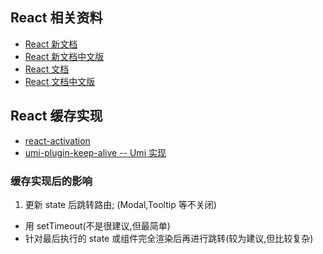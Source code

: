 ## React 相关资料

- [React 新文档](https://beta.reactjs.org/)
- [React 新文档中文版](https://reactjs.bootcss.com/)
- [React 文档](https://reactjs.org/)
- [React 文档中文版](https://react.docschina.org/)

## React 缓存实现

- [react-activation](https://github.com/CJY0208/react-activation)
- [umi-plugin-keep-alive -- Umi 实现](https://github.com/alitajs/umi-plugin-keep-alive)

### 缓存实现后的影响

1. 更新 state 后跳转路由; (Modal,Tooltip 等不关闭)

- 用 setTimeout(不是很建议,但最简单)
- 针对最后执行的 state 或组件完全渲染后再进行跳转(较为建议,但比较复杂)
